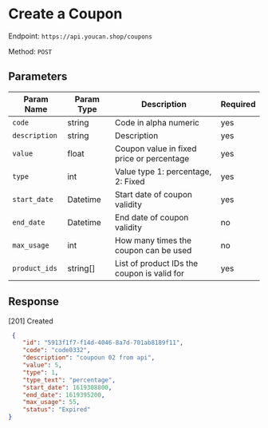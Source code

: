 # Create a Coupon

Endpoint: `https://api.youcan.shop/coupons` 

Method: `POST`

## Parameters

| Param Name | Param Type | Description | Required |
| --- | --- | --- | --- |
| `code` | string | Code in alpha numeric | yes |
| `description` | string | Description | yes |
| `value` | float | Coupon value in fixed price or percentage | yes |
| `type` | int | Value type 1: percentage, 2: Fixed | yes |
| `start_date` | Datetime | Start date of coupon validity | yes |
| `end_date` | Datetime | End date of coupon validity | no |
| `max_usage` | int | How many times the coupon can be used | no |
| `product_ids` | string[] | List of product IDs the coupon is valid for | yes |

## Response

[201] Created

```json
 {
    "id": "5913f1f7-f14d-4046-8a7d-701ab8189f11",
    "code": "code0332",
    "description": "coupoun 02 from api",
    "value": 5,
    "type": 1,
    "type_text": "percentage",
    "start_date": 1619308800,
    "end_date": 1619395200,
    "max_usage": 55,
    "status": "Expired"
}
```
